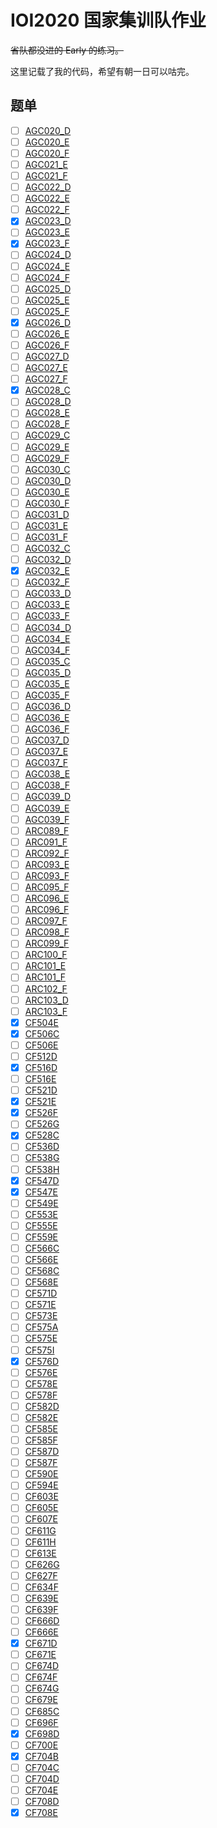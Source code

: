 # IOI2020 国家集训队作业

~~省队都没进的 Early 的练习。~~

这里记载了我的代码，希望有朝一日可以咕完。

## 题单

- [ ] [AGC020_D](https://atcoder.jp/contests/agc020/tasks/agc020_d)
- [ ] [AGC020_E](https://atcoder.jp/contests/agc020/tasks/agc020_e)
- [ ] [AGC020_F](https://atcoder.jp/contests/agc020/tasks/agc020_f)
- [ ] [AGC021_E](https://atcoder.jp/contests/agc021/tasks/agc021_e)
- [ ] [AGC021_F](https://atcoder.jp/contests/agc021/tasks/agc021_f)
- [ ] [AGC022_D](https://atcoder.jp/contests/agc022/tasks/agc022_d)
- [ ] [AGC022_E](https://atcoder.jp/contests/agc022/tasks/agc022_e)
- [ ] [AGC022_F](https://atcoder.jp/contests/agc022/tasks/agc022_f)
- [x] [AGC023_D](https://atcoder.jp/contests/agc023/tasks/agc023_d)
- [ ] [AGC023_E](https://atcoder.jp/contests/agc023/tasks/agc023_e)
- [x] [AGC023_F](https://atcoder.jp/contests/agc023/tasks/agc023_f)
- [ ] [AGC024_D](https://atcoder.jp/contests/agc024/tasks/agc024_d)
- [ ] [AGC024_E](https://atcoder.jp/contests/agc024/tasks/agc024_e)
- [ ] [AGC024_F](https://atcoder.jp/contests/agc024/tasks/agc024_f)
- [ ] [AGC025_D](https://atcoder.jp/contests/agc025/tasks/agc025_d)
- [ ] [AGC025_E](https://atcoder.jp/contests/agc025/tasks/agc025_e)
- [ ] [AGC025_F](https://atcoder.jp/contests/agc025/tasks/agc025_f)
- [x] [AGC026_D](https://atcoder.jp/contests/agc026/tasks/agc026_d)
- [ ] [AGC026_E](https://atcoder.jp/contests/agc026/tasks/agc026_e)
- [ ] [AGC026_F](https://atcoder.jp/contests/agc026/tasks/agc026_f)
- [ ] [AGC027_D](https://atcoder.jp/contests/agc027/tasks/agc027_d)
- [ ] [AGC027_E](https://atcoder.jp/contests/agc027/tasks/agc027_e)
- [ ] [AGC027_F](https://atcoder.jp/contests/agc027/tasks/agc027_f)
- [x] [AGC028_C](https://atcoder.jp/contests/agc028/tasks/agc028_c)
- [ ] [AGC028_D](https://atcoder.jp/contests/agc028/tasks/agc028_d)
- [ ] [AGC028_E](https://atcoder.jp/contests/agc028/tasks/agc028_e)
- [ ] [AGC028_F](https://atcoder.jp/contests/agc028/tasks/agc028_f2)
- [ ] [AGC029_C](https://atcoder.jp/contests/agc029/tasks/agc029_c)
- [ ] [AGC029_E](https://atcoder.jp/contests/agc029/tasks/agc029_e)
- [ ] [AGC029_F](https://atcoder.jp/contests/agc029/tasks/agc029_f)
- [ ] [AGC030_C](https://atcoder.jp/contests/agc030/tasks/agc030_c)
- [ ] [AGC030_D](https://atcoder.jp/contests/agc030/tasks/agc030_d)
- [ ] [AGC030_E](https://atcoder.jp/contests/agc030/tasks/agc030_e)
- [ ] [AGC030_F](https://atcoder.jp/contests/agc030/tasks/agc030_f)
- [ ] [AGC031_D](https://atcoder.jp/contests/agc031/tasks/agc031_d)
- [ ] [AGC031_E](https://atcoder.jp/contests/agc031/tasks/agc031_e)
- [ ] [AGC031_F](https://atcoder.jp/contests/agc031/tasks/agc031_f)
- [ ] [AGC032_C](https://atcoder.jp/contests/agc032/tasks/agc032_c)
- [ ] [AGC032_D](https://atcoder.jp/contests/agc032/tasks/agc032_d)
- [x] [AGC032_E](https://atcoder.jp/contests/agc032/tasks/agc032_e)
- [ ] [AGC032_F](https://atcoder.jp/contests/agc032/tasks/agc032_f)
- [ ] [AGC033_D](https://atcoder.jp/contests/agc033/tasks/agc033_d)
- [ ] [AGC033_E](https://atcoder.jp/contests/agc033/tasks/agc033_e)
- [ ] [AGC033_F](https://atcoder.jp/contests/agc033/tasks/agc033_f)
- [ ] [AGC034_D](https://atcoder.jp/contests/agc034/tasks/agc034_d)
- [ ] [AGC034_E](https://atcoder.jp/contests/agc034/tasks/agc034_e)
- [ ] [AGC034_F](https://atcoder.jp/contests/agc034/tasks/agc034_f)
- [ ] [AGC035_C](https://atcoder.jp/contests/agc035/tasks/agc035_c)
- [ ] [AGC035_D](https://atcoder.jp/contests/agc035/tasks/agc035_d)
- [ ] [AGC035_E](https://atcoder.jp/contests/agc035/tasks/agc035_e)
- [ ] [AGC035_F](https://atcoder.jp/contests/agc035/tasks/agc035_f)
- [ ] [AGC036_D](https://atcoder.jp/contests/agc036/tasks/agc036_d)
- [ ] [AGC036_E](https://atcoder.jp/contests/agc036/tasks/agc036_e)
- [ ] [AGC036_F](https://atcoder.jp/contests/agc036/tasks/agc036_f)
- [ ] [AGC037_D](https://atcoder.jp/contests/agc037/tasks/agc037_d)
- [ ] [AGC037_E](https://atcoder.jp/contests/agc037/tasks/agc037_e)
- [ ] [AGC037_F](https://atcoder.jp/contests/agc037/tasks/agc037_f)
- [ ] [AGC038_E](https://atcoder.jp/contests/agc038/tasks/agc038_e)
- [ ] [AGC038_F](https://atcoder.jp/contests/agc038/tasks/agc038_f)
- [ ] [AGC039_D](https://atcoder.jp/contests/agc039/tasks/agc039_d)
- [ ] [AGC039_E](https://atcoder.jp/contests/agc039/tasks/agc039_e)
- [ ] [AGC039_F](https://atcoder.jp/contests/agc039/tasks/agc039_f)
- [ ] [ARC089_F](https://atcoder.jp/contests/arc089/tasks/arc089_d)
- [ ] [ARC091_F](https://atcoder.jp/contests/arc091/tasks/arc091_d)
- [ ] [ARC092_F](https://atcoder.jp/contests/arc092/tasks/arc092_d)
- [ ] [ARC093_E](https://atcoder.jp/contests/arc093/tasks/arc093_c)
- [ ] [ARC093_F](https://atcoder.jp/contests/arc093/tasks/arc093_d)
- [ ] [ARC095_F](https://atcoder.jp/contests/arc095/tasks/arc095_d)
- [ ] [ARC096_E](https://atcoder.jp/contests/arc096/tasks/arc096_c)
- [ ] [ARC096_F](https://atcoder.jp/contests/arc096/tasks/arc096_d)
- [ ] [ARC097_F](https://atcoder.jp/contests/arc097/tasks/arc097_d)
- [ ] [ARC098_F](https://atcoder.jp/contests/arc098/tasks/arc098_d)
- [ ] [ARC099_F](https://atcoder.jp/contests/arc099/tasks/arc099_d)
- [ ] [ARC100_F](https://atcoder.jp/contests/arc100/tasks/arc100_d)
- [ ] [ARC101_E](https://atcoder.jp/contests/arc101/tasks/arc101_c)
- [ ] [ARC101_F](https://atcoder.jp/contests/arc101/tasks/arc101_d)
- [ ] [ARC102_F](https://atcoder.jp/contests/arc102/tasks/arc102_d)
- [ ] [ARC103_D](https://atcoder.jp/contests/arc103/tasks/arc103_b)
- [ ] [ARC103_F](https://atcoder.jp/contests/arc103/tasks/arc103_d)
- [x] [CF504E](https://codeforces.com/contest/504/problem/E)
- [x] [CF506C](https://codeforces.com/contest/506/problem/C)
- [ ] [CF506E](https://codeforces.com/contest/506/problem/E)
- [ ] [CF512D](https://codeforces.com/contest/512/problem/D)
- [x] [CF516D](https://codeforces.com/contest/516/problem/D)
- [ ] [CF516E](https://codeforces.com/contest/516/problem/E)
- [ ] [CF521D](https://codeforces.com/contest/521/problem/D)
- [x] [CF521E](https://codeforces.com/contest/521/problem/E)
- [x] [CF526F](https://codeforces.com/contest/526/problem/F)
- [ ] [CF526G](https://codeforces.com/contest/526/problem/G)
- [x] [CF528C](https://codeforces.com/contest/528/problem/C)
- [ ] [CF536D](https://codeforces.com/contest/536/problem/D)
- [ ] [CF538G](https://codeforces.com/contest/538/problem/G)
- [ ] [CF538H](https://codeforces.com/contest/538/problem/H)
- [x] [CF547D](https://codeforces.com/contest/547/problem/D)
- [x] [CF547E](https://codeforces.com/contest/547/problem/E)
- [ ] [CF549E](https://codeforces.com/contest/549/problem/E)
- [ ] [CF553E](https://codeforces.com/contest/553/problem/E)
- [ ] [CF555E](https://codeforces.com/contest/555/problem/E)
- [ ] [CF559E](https://codeforces.com/contest/559/problem/E)
- [ ] [CF566C](https://codeforces.com/contest/566/problem/C)
- [ ] [CF566E](https://codeforces.com/contest/566/problem/E)
- [ ] [CF568C](https://codeforces.com/contest/568/problem/C)
- [ ] [CF568E](https://codeforces.com/contest/568/problem/E)
- [ ] [CF571D](https://codeforces.com/contest/571/problem/D)
- [ ] [CF571E](https://codeforces.com/contest/571/problem/E)
- [ ] [CF573E](https://codeforces.com/contest/573/problem/E)
- [ ] [CF575A](https://codeforces.com/contest/575/problem/A)
- [ ] [CF575E](https://codeforces.com/contest/575/problem/E)
- [ ] [CF575I](https://codeforces.com/contest/575/problem/I)
- [x] [CF576D](https://codeforces.com/contest/576/problem/D)
- [ ] [CF576E](https://codeforces.com/contest/576/problem/E)
- [ ] [CF578E](https://codeforces.com/contest/578/problem/E)
- [ ] [CF578F](https://codeforces.com/contest/578/problem/F)
- [ ] [CF582D](https://codeforces.com/contest/582/problem/D)
- [ ] [CF582E](https://codeforces.com/contest/582/problem/E)
- [ ] [CF585E](https://codeforces.com/contest/585/problem/E)
- [ ] [CF585F](https://codeforces.com/contest/585/problem/F)
- [ ] [CF587D](https://codeforces.com/contest/587/problem/D)
- [ ] [CF587F](https://codeforces.com/contest/587/problem/F)
- [ ] [CF590E](https://codeforces.com/contest/590/problem/E)
- [ ] [CF594E](https://codeforces.com/contest/594/problem/E)
- [ ] [CF603E](https://codeforces.com/contest/603/problem/E)
- [ ] [CF605E](https://codeforces.com/contest/605/problem/E)
- [ ] [CF607E](https://codeforces.com/contest/607/problem/E)
- [ ] [CF611G](https://codeforces.com/contest/611/problem/G)
- [ ] [CF611H](https://codeforces.com/contest/611/problem/H)
- [ ] [CF613E](https://codeforces.com/contest/613/problem/E)
- [ ] [CF626G](https://codeforces.com/contest/626/problem/G)
- [ ] [CF627F](https://codeforces.com/contest/627/problem/F)
- [ ] [CF634F](https://codeforces.com/contest/634/problem/F)
- [ ] [CF639E](https://codeforces.com/contest/639/problem/E)
- [ ] [CF639F](https://codeforces.com/contest/639/problem/F)
- [ ] [CF666D](https://codeforces.com/contest/666/problem/D)
- [ ] [CF666E](https://codeforces.com/contest/666/problem/E)
- [x] [CF671D](https://codeforces.com/contest/671/problem/D)
- [ ] [CF671E](https://codeforces.com/contest/671/problem/E)
- [ ] [CF674D](https://codeforces.com/contest/674/problem/D)
- [ ] [CF674F](https://codeforces.com/contest/674/problem/F)
- [ ] [CF674G](https://codeforces.com/contest/674/problem/G)
- [ ] [CF679E](https://codeforces.com/contest/679/problem/E)
- [ ] [CF685C](https://codeforces.com/contest/685/problem/C)
- [ ] [CF696F](https://codeforces.com/contest/696/problem/F)
- [x] [CF698D](https://codeforces.com/contest/698/problem/D)
- [ ] [CF700E](https://codeforces.com/contest/700/problem/E)
- [x] [CF704B](https://codeforces.com/contest/704/problem/B)
- [ ] [CF704C](https://codeforces.com/contest/704/problem/C)
- [ ] [CF704D](https://codeforces.com/contest/704/problem/D)
- [ ] [CF704E](https://codeforces.com/contest/704/problem/E)
- [ ] [CF708D](https://codeforces.com/contest/708/problem/D)
- [x] [CF708E](https://codeforces.com/contest/708/problem/E)
